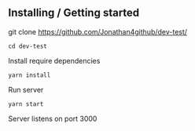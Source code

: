 ## Installing / Getting started

git clone https://github.com/Jonathan4github/dev-test/

`cd dev-test`

Install require dependencies

`yarn install`

Run server

`yarn start`

Server listens on port 3000
